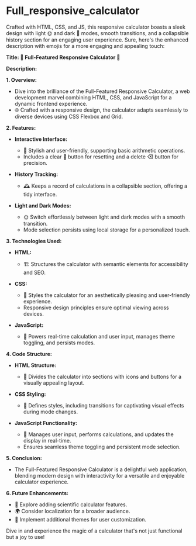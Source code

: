 # Full_responsive_calculator
Crafted with HTML, CSS, and JS, this responsive calculator boasts a sleek design with light 🌞 and dark 🌙 modes, smooth transitions, and a collapsible history section for an engaging user experience.
Sure, here's the enhanced description with emojis for a more engaging and appealing touch:

**Title: 🌟 Full-Featured Responsive Calculator 🧮**

**Description:**

**1. Overview:**
   - Dive into the brilliance of the Full-Featured Responsive Calculator, a web development marvel combining HTML, CSS, and JavaScript for a dynamic frontend experience.
   - 🌐 Crafted with a responsive design, the calculator adapts seamlessly to diverse devices using CSS Flexbox and Grid.

**2. Features:**
   - **Interactive Interface:**
     - 🎨 Stylish and user-friendly, supporting basic arithmetic operations.
     - Includes a clear 🔄 button for resetting and a delete ⌫ button for precision.

   - **History Tracking:**
     - 🕰️ Keeps a record of calculations in a collapsible section, offering a tidy interface.

   - **Light and Dark Modes:**
     - 🌞 Switch effortlessly between light and dark modes with a smooth transition.
     - Mode selection persists using local storage for a personalized touch.

**3. Technologies Used:**
   - **HTML:**
     - 🏗️ Structures the calculator with semantic elements for accessibility and SEO.

   - **CSS:**
     - 💅 Styles the calculator for an aesthetically pleasing and user-friendly experience.
     - Responsive design principles ensure optimal viewing across devices.

   - **JavaScript:**
     - 🚀 Powers real-time calculation and user input, manages theme toggling, and persists modes.

**4. Code Structure:**
   - **HTML Structure:**
     - 🧩 Divides the calculator into sections with icons and buttons for a visually appealing layout.

   - **CSS Styling:**
     - 🎨 Defines styles, including transitions for captivating visual effects during mode changes.

   - **JavaScript Functionality:**
     - 🤖 Manages user input, performs calculations, and updates the display in real-time.
     - Ensures seamless theme toggling and persistent mode selection.

**5. Conclusion:**
   - The Full-Featured Responsive Calculator is a delightful web application, blending modern design with interactivity for a versatile and enjoyable calculator experience.

**6. Future Enhancements:**
   - 🧪 Explore adding scientific calculator features.
   - 🌍 Consider localization for a broader audience.
   - 🎨 Implement additional themes for user customization.

Dive in and experience the magic of a calculator that's not just functional but a joy to use!
